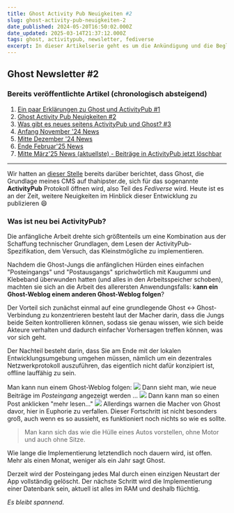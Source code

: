 ```yaml
---
title: Ghost Activity Pub Neuigkeiten #2
slug: ghost-activity-pub-neuigkeiten-2
date_published: 2024-05-20T16:50:02.000Z
date_updated: 2025-03-14T21:37:12.000Z
tags: ghost, activitypub, newsletter, fediverse
excerpt: In dieser Artikelserie geht es um die Ankündigung und die Begleitung der Entwicklung seitens des Ghost CMS, das ActivityPub Protokoll zu implementieren.
---
```


Ghost Newsletter #2
---

### Bereits veröffentlichte Artikel (chronologisch absteigend)

1. [Ein paar Erklärungen zu Ghost und ActivityPub #1](__GHOST_URL__/ein-paar-erklarungen-zu-ghost-und-activitypub/)
2. [Ghost Activity Pub Neuigkeiten #2](__GHOST_URL__/ghost-activity-pub-neuigkeiten-2/)
3. [Was gibt es neues seitens ActivityPub und Ghost? #3](__GHOST_URL__/was-gibt-es-neues-seitens-activitypub-und-ghost-3/)
4. [Anfang November '24 News](__GHOST_URL__/aktueller-stand-ghost-und-das-fediverse/)
5. [Mitte Dezember '24 News](__GHOST_URL__/aktueller-stand-ghost-und-das-fediverse-2/)
6. [Ende Februar'25 News](__GHOST_URL__/was-geht-bei-ghost-und-dem-fediverse-activitypub/)
7. [Mitte März'25 News (aktuellste) - Beiträge in ActivityPub jetzt löschbar](__GHOST_URL__/ghost-neue-funktion-beitrage-in-activitypub-jetzt-loschbar/)

---

Wir hatten an [dieser Stelle](__GHOST_URL__/ein-paar-erklarungen-zu-ghost-und-activitypub/) bereits darüber berichtet, dass Ghost, die Grundlage meines CMS auf thahipster.de, sich für das sogenannte **ActivityPub** Protokoll öffnen wird, also Teil des *Fediverse* wird. Heute ist es an der Zeit, weitere Neuigkeiten im Hinblick dieser Entwicklung zu publizieren 😄

### Was ist neu bei ActivityPub?

Die anfängliche Arbeit drehte sich größtenteils um eine Kombination aus der Schaffung technischer Grundlagen, dem Lesen der ActivityPub-Spezifikation, dem Versuch, das Kleinstmögliche zu implementieren.

Nachdem die Ghost-Jungs die anfänglichen Hürden eines einfachen "Posteingangs" und "Postausgangs" sprichwörtlich mit Kaugummi und Klebeband überwunden hatten (und alles in den Arbeitsspeicher schoben), machten sie sich an die Arbeit des allerersten Anwendungsfalls: k**ann ein Ghost-Weblog einem anderen Ghost-Weblog folgen**?

Der Vorteil sich zunächst einmal auf eine grundlegende Ghost <-> Ghost-Verbindung zu konzentrieren besteht laut der Macher darin, dass die Jungs beide Seiten kontrollieren können, sodass sie genau wissen, wie sich beide Akteure verhalten und dadurch einfacher Vorhersagen treffen können, was vor sich geht.

Der Nachteil besteht darin, dass Sie am Ende mit der lokalen Entwicklungsumgebung umgehen müssen, nämlich um ein dezentrales Netzwerkprotokoll auszuführen, das eigentlich nicht dafür konzipiert ist, offline lauffähig zu sein.

Man kann nun einem Ghost-Weblog folgen:
![](__GHOST_URL__/content/images/2024/05/mail.thahipster.de-1.png)
Dann sieht man, wie neue Beiträge im *Posteingang* angezeigt werden ...
![](__GHOST_URL__/content/images/2024/05/mail.thahipster.de-2.png)
Dann kann man so einen Post anklicken "mehr lesen…"
![](__GHOST_URL__/content/images/2024/05/mail.thahipster.de-3.png)
Allerdings warnen die Macher von Ghost davor, hier in Euphorie zu verfallen. Dieser Fortschritt ist nicht besonders groß, auch wenn es so aussieht, es funktioniert noch nichts so wie es sollte.

> Man kann sich das wie die Hülle eines Autos vorstellen, ohne Motor und auch ohne Sitze.

Wie lange die Implementierung letztendlich noch dauern wird, ist offen. Mehr als einen Monat, weniger als ein Jahr sagt Ghost.

Derzeit wird der Posteingang jedes Mal durch einen einzigen Neustart der App vollständig gelöscht. Der nächste Schritt wird die Implementierung einer Datenbank sein, aktuell ist alles im RAM und deshalb flüchtig.

*Es bleibt spannend*.
